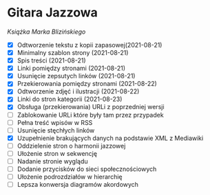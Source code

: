 # Gitara Jazzowa

_Książka Marka Blizińskiego_

- [x] Odtworzenie tekstu z kopii zapasowej(2021-08-21)
- [x] Minimalny szablon strony (2021-08-21)
- [x] Spis treści (2021-08-21)
- [x] Linki pomiędzy stronami (2021-08-21)
- [x] Usunięcie zepsutych linków (2021-08-21)
- [x] Przekierowania pomiędzy stronami (2021-08-22)
- [x] Odtworzenie zdjęć i ilustracji (2021-08-22)
- [x] Linki do stron kategorii (2021-08-23)
- [x] Obsługa (przekierowania) URLi z poprzedniej wersji
- [ ] Zablokowanie URLi które były tam przez przypadek
- [ ] Pełna treść wpisów w RSS
- [ ] Usunięcie stęchłych linków
- [x] Uzupełnienie brakujących danych na podstawie XML z Mediawiki
- [ ] Oddzielenie stron o harmonii jazzowej
- [ ] Ułożenie stron w sekwencję
- [ ] Nadanie stronie wyglądu
- [ ] Dodanie przycisków do sieci społecznościowych
- [ ] Ułożenie podrozdziałów w hierarchię
- [ ] Lepsza konwersja diagramów akordowych
